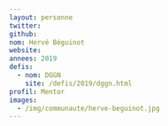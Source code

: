```yaml
---
layout: personne
twitter: 
github: 
nom: Hervé Béguinot
website:
annees: 2019
defis: 
  - nom: DGGN
    site: /defis/2019/dggn.html
profil: Mentor
images: 
  - /img/communaute/herve-beguinot.jpg
---
```

